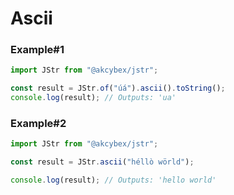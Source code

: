 # Ascii

### Example#1

```javascript
import JStr from "@akcybex/jstr";

const result = JStr.of("úá").ascii().toString();
console.log(result); // Outputs: 'ua'
```

### Example#2

```javascript
import JStr from "@akcybex/jstr";

const result = JStr.ascii("héllò wörld");

console.log(result); // Outputs: 'hello world'
```
